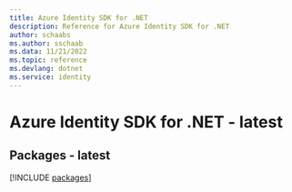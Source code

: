 ```yaml
---
title: Azure Identity SDK for .NET
description: Reference for Azure Identity SDK for .NET
author: schaabs
ms.author: sschaab
ms.data: 11/21/2022
ms.topic: reference
ms.devlang: dotnet
ms.service: identity
---
```

# Azure Identity SDK for .NET - latest
## Packages - latest
[!INCLUDE [packages](identity-index.md)]